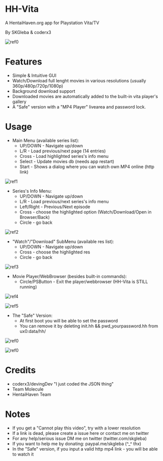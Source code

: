 # HH-Vita
A HentaiHaven.org app for Playstation Vita/TV

By SKGleba & coderx3

![ref0](https://github.com/SKGleba/HH-Vita/raw/master/sss/larea.jpg)

# Features
 - Simple & Intuitive GUI
 - Watch/Download full lenght movies in various resolutions (usually 360p/480p/720p/1080p)
 - Background download support
 - Downloaded movies are automatically added to the built-in vita player's gallery
 - A "Safe" version with a "MP4 Player" livearea and password lock.

# Usage
 - Main Menu (available series list):
   - UP/DOWN - Navigate up/down
   - L/R - Load previous/next page (14 entries)
   - Cross - Load highlighted series's info menu
   - Select - Update movies db (needs app restart)
   - Start - Shows a dialog where you can watch own MP4 online (http link)
   
![ref1](https://github.com/SKGleba/HH-Vita/raw/master/sss/list.jpg)

 - Series's Info Menu:
   - UP/DOWN - Navigate up/down
   - L/R - Load previous/next series's info menu
   - Left/Right - Previous/Next episode
   - Cross - choose the highlighted option (Watch/Download/Open in Browser/Back)
   - Circle - go back
 
![ref2](https://github.com/SKGleba/HH-Vita/raw/master/sss/snfo.jpg)

 - "Watch"/"Download" SubMenu (available res list):
   - UP/DOWN - Navigate up/down
   - Cross - choose the highlighted res
   - Circle - go back
   
![ref3](https://github.com/SKGleba/HH-Vita/raw/master/sss/dlw.jpg)

 - Movie Player/WebBrowser (besides built-in commands):
   - Circle/PSButton - Exit the player/webbrowser (HH-Vita is STILL running)
   
![ref4](https://github.com/SKGleba/HH-Vita/raw/master/sss/vid.jpg)

![ref5](https://github.com/SKGleba/HH-Vita/raw/master/sss/dl.jpg)

 - The "Safe" Version:
   - At first boot you will be able to set the password
   - You can remove it by deleting init.hh && pwd_yourpassword.hh from ux0:data/hh/
   
![ref0](https://github.com/SKGleba/HH-Vita/raw/master/sss/larea_safe.jpg)

![ref0](https://github.com/SKGleba/HH-Vita/raw/master/sss/safe.jpg)
  
# Credits
 - coderx3/devingDev "I just coded the JSON thing"
 - Team Molecule
 - HentaiHaven Team
   
# Notes
 - If you get a "Cannot play this video", try with a lower resolution
 - If a link is dead, please create a issue here or contact me on twitter
 - For any help/serious issue DM me on twitter (twitter.com/skgleba)
 - If you want to help me by donating: paypal.me/skgleba (^_^ thx)
 - In the "Safe" version, if you input a valid http mp4 link - you will be able to watch it
